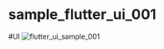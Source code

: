 # sample_flutter_ui_001

#UI
![flutter_ui_sample_001](https://user-images.githubusercontent.com/88625199/141678195-7b08f4fc-72db-4f01-b9a7-4e096e6b2168.gif)
